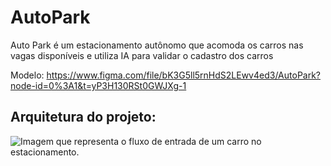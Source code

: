 # AutoPark
Auto Park é um estacionamento autônomo que acomoda os carros nas vagas disponíveis e utiliza IA para validar o cadastro dos carros

Modelo:
https://www.figma.com/file/bK3G5ll5rnHdS2LEwv4ed3/AutoPark?node-id=0%3A1&t=yP3H130RSt0GWJXg-1

## Arquitetura do projeto:

<img src="assets/Sem título-2023-04-22-1137.png" title="Imagem que representa o fluxo de entrada de um carro no estacionamento."/>
